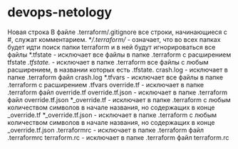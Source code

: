 # devops-netology
Новая строка
В файле .terraform/.gitignore все строки, начинающиеся с #, служат комментарием.
**/.terraform/* - означает, что во всех папках будет идти поиск папки terraform и в ней будут игнорироваться все файлы
*.tfstate - исключает все файлы в папке .terraform с расширением tfstate
*.tfstate.* - исключает в папке .terraform все файлы с любым расширением, в названии которых есть .tfstate.
crash.log - исключает в папке .terraform файл crash.log
*.tfvars - исключает все файлы в папке .terraform с расширением .tfvars
override.tf - исключает в папке .terraform файл override.tf
override.tf.json - исключает в папке .terraform файл override.tf.json
*_override.tf - исключает в папке .terraform с любым количеством символов в начале названия, но содержащих в конце _override.tf
*_override.tf.json - исключает в папке .terraform с любым количеством символов в начале названия, но содержащих в конце _override.tf.json
.terraformrc - исключает в папке .terraform файл .terraformrc
terraform.rc - исключает в папке .terraform файл terraform.rc